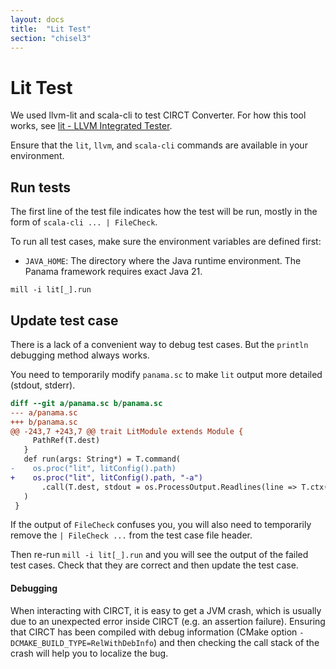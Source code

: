 ```yaml
---
layout: docs
title:  "Lit Test"
section: "chisel3"
---
```


# Lit Test

We used llvm-lit and scala-cli to test CIRCT Converter. For how this tool works, see [lit - LLVM Integrated Tester](https://llvm.org/docs/CommandGuide/lit.html).

Ensure that the `lit`, `llvm`, and `scala-cli` commands are available in your environment.

## Run tests

The first line of the test file indicates how the test will be run, mostly in the form of `scala-cli ... | FileCheck`.

To run all test cases, make sure the environment variables are defined first:

- `JAVA_HOME`: The directory where the Java runtime environment. The Panama framework requires exact Java 21.

```
mill -i lit[_].run
```

## Update test case

There is a lack of a convenient way to debug test cases. But the `println` debugging method always works.

You need to temporarily modify `panama.sc` to make `lit` output more detailed (stdout, stderr).

```diff
diff --git a/panama.sc b/panama.sc
--- a/panama.sc
+++ b/panama.sc
@@ -243,7 +243,7 @@ trait LitModule extends Module {
     PathRef(T.dest)
   }
   def run(args: String*) = T.command(
-    os.proc("lit", litConfig().path)
+    os.proc("lit", litConfig().path, "-a")
       .call(T.dest, stdout = os.ProcessOutput.Readlines(line => T.ctx().log.info("[lit] " + line)))
   )
 }
```

If the output of `FileCheck` confuses you, you will also need to temporarily remove the `| FileCheck ...` from the test case file header.

Then re-run `mill -i lit[_].run` and you will see the output of the failed test cases. Check that they are correct and then update the test case.

#### Debugging

When interacting with CIRCT, it is easy to get a JVM crash, which is usually due to an unexpected error inside CIRCT (e.g. an assertion failure). Ensuring that CIRCT has been compiled with debug information (CMake option `-DCMAKE_BUILD_TYPE=RelWithDebInfo`) and then checking the call stack of the crash will help you to localize the bug.
